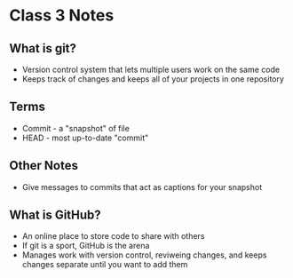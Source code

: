 # Class 3 Notes

## What is git? 
* Version control system that lets multiple users work on the same code
* Keeps track of changes and keeps all of your projects in one repository 

## Terms

* Commit - a "snapshot" of file
* HEAD - most up-to-date "commit"

## Other Notes
* Give messages to commits that act as captions for your snapshot

## What is GitHub?

* An online place to store code to share with others 
* If git is a sport, GitHub is the arena
* Manages work with version control, reviweing changes, and keeps changes separate until you want to add them

